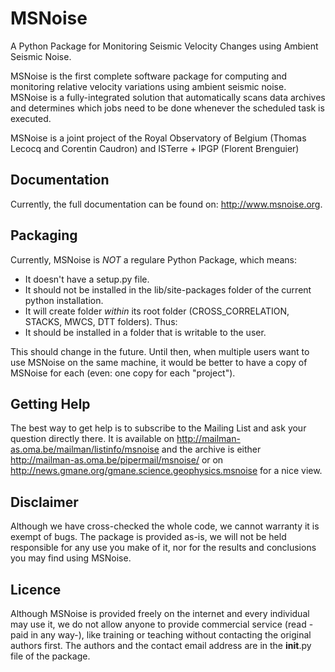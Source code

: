 MSNoise
=======

A Python Package for Monitoring Seismic Velocity Changes using Ambient Seismic Noise.

MSNoise is the first complete software package for computing and monitoring relative velocity variations using ambient seismic noise. 
MSNoise is a fully-integrated solution that automatically scans data archives and determines which jobs need to be done whenever the scheduled task is executed. 

MSNoise is a joint project of the Royal Observatory of Belgium (Thomas Lecocq and Corentin Caudron) and ISTerre + IPGP (Florent Brenguier)

Documentation
---------------
Currently, the full documentation can be found on: http://www.msnoise.org.


Packaging
----------
Currently, MSNoise is *NOT* a regulare Python Package, which means:

* It doesn't have a setup.py file.
* It should not be installed in the lib/site-packages folder of the current python installation.
* It will create folder *within* its root folder (CROSS_CORRELATION, STACKS, MWCS, DTT folders). Thus:
* It should be installed in a folder that is writable to the user.

This should change in the future. Until then, when multiple users want to use MSNoise on the same machine, it would be better to have a copy of MSNoise for each (even: one copy for each "project").



Getting Help
-------------
The best way to get help is to subscribe to the Mailing List and ask your question directly there. It is available on 
http://mailman-as.oma.be/mailman/listinfo/msnoise and the archive is either http://mailman-as.oma.be/pipermail/msnoise/ or 
on http://news.gmane.org/gmane.science.geophysics.msnoise for a nice view.



Disclaimer
----------

Although we have cross-checked the whole code, we cannot warranty it is exempt of bugs. The package is provided as-is, we will not be held responsible for any use you make of it, nor for the results and conclusions you may find using MSNoise.

Licence
----------

Although MSNoise is provided freely on the internet and every individual may use it, we do not allow anyone to provide commercial service (read -paid in any way-), like training or teaching without contacting the original authors first. The authors and the contact email address are in the __init__.py file of the package.